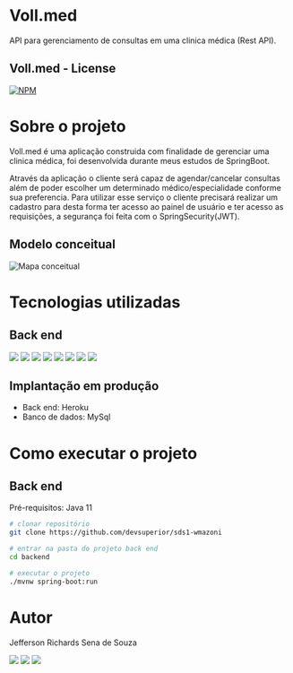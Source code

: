 # Voll.med
API para gerenciamento de consultas em uma clinica médica (Rest API).
## Voll.med - License
[![NPM](https://img.shields.io/npm/l/react)](https://github.com/im2back/Voll.med/blob/main/LICENSE) 

# Sobre o projeto

Voll.med é uma aplicação construida com finalidade de gerenciar uma clinica médica, foi desenvolvida durante meus estudos de SpringBoot. 

Através da aplicação o cliente será capaz de agendar/cancelar consultas além de poder escolher um determinado médico/especialidade conforme sua preferencia. Para utilizar esse serviço o cliente 
precisará realizar um cadastro para desta forma ter acesso ao painel de usuário e ter acesso as requisições, a segurança foi feita com o SpringSecurity(JWT).

## Modelo conceitual

![Mapa conceitual](https://github.com/im2back/Voll.med/assets/117541466/661b5dad-fdf7-4cfe-8694-565d7ece05a2)



# Tecnologias utilizadas
## Back end
<a href="" target="_blank"><img loading="lazy" src="https://img.shields.io/badge/Java-blue.svg?style=flat&logo=coffeescript&logoColor=white" target="_blank"></a>
<a href="" target="_blank"><img loading="lazy" src="https://img.shields.io/badge/SpringBoot-white.svg?style=flat&logo=springboot&logoColor=green" target="_blank"></a>
<a href="" target="_blank"><img loading="lazy" src="https://img.shields.io/badge/PostMan-white.svg?style=flat&logo=postman&logoColor=red" target="_blank"></a>
<a href="" target="_blank"><img loading="lazy" src="https://img.shields.io/badge/SpringSecurity-white.svg?style=flat&logo=springsecurity&logoColor=green" target="_blank"></a>
<a href="" target="_blank"><img loading="lazy" src="https://img.shields.io/badge/FlyWay-white.svg?style=flat&logo=flyway&logoColor=red" target="_blank"></a>
<a href="" target="_blank"><img loading="lazy" src="https://img.shields.io/badge/GitHub-white.svg?style=flat&logo=github&logoColor=black" target="_blank"></a>
<a href="" target="_blank"><img loading="lazy" src="https://img.shields.io/badge/Maven-white.svg?style=flat&logo=apachemaven&logoColor=darkgreen" target="_blank"></a>
<a href="" target="_blank"><img loading="lazy" src="https://img.shields.io/badge/JPA-Hibernate-darkgreen.svg?style=flat&logo=hibernate&logoColor=white" target="_blank"></a>
## Implantação em produção
- Back end: Heroku
- Banco de dados: MySql

# Como executar o projeto

## Back end
Pré-requisitos: Java 11

```bash
# clonar repositório
git clone https://github.com/devsuperior/sds1-wmazoni

# entrar na pasta do projeto back end
cd backend

# executar o projeto
./mvnw spring-boot:run
```



# Autor

Jefferson Richards Sena de Souza

 <a href="https://www.linkedin.com/in/jefferson-richards-sena-de-souza-4110a3222/" target="_blank"><img loading="lazy" src="https://img.shields.io/badge/-LinkedIn-%230077B5?style=flat&logo=linkedin&logoColor=white" target="_blank"></a>
 <a href="mailto:jeff.trabalho@outlook.com" target="_blank"><img loading="lazy" src="https://img.shields.io/badge/Outlook-blue.svg?style=flat&logo=microsoftoutlook&logoColor=white" target="_blank"></a>
 <a href="https://api.whatsapp.com/send?phone=5591992415042" target="_blank"><img loading="lazy" src="https://img.shields.io/badge/WhatsApp-black.svg?style=flat&logo=whatsapp&logoColor=green" target="_blank"></a>

